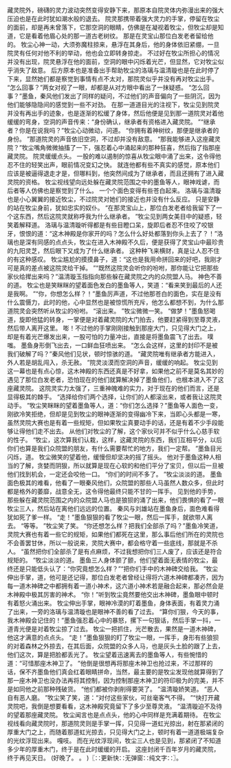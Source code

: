 藏灵院外，磅礴的灵力波动突然变得安静下来，那原本自院灵体内弥漫出来的强大压迫也是在此时犹如潮水般的退去。
院灵那携带着强大灵力的手掌，停留在牧尘的面前，却是再未曾落下，它那空洞的眼睛，仿佛是在凝视着牧尘，但牧尘却是知道，它是看着他眉心处的那一道古老树纹。
那是在灵宝山那位白发老者留给他的。
牧尘心神一动，大须弥魔柱掠来，悬浮在其身后，他的身体依旧紧绷，一旦院灵有任何对他不利的举动，他也会立即转身掠走。
不过好在牧尘所担心的情况并没有出现，院灵悬浮在他的面前，空洞的眼中闪烁着光芒，但显然，它对牧尘似乎消失了敌意。
后方原本也是准备出手帮助牧尘的洛璃与温清璇也是在此时停了下来，显然她们都是察觉到事情有点不太对，那院灵似乎并没有再对牧尘出手。
“怎么回事？”两女对视了一眼，却都是从对方眼中看出了一抹疑惑。
“怎么回事？”墨鱼，秦风他们发出了同样的疑问，不过他们的声音偏向了一些阴沉，因为他们能够隐隐间的感觉到一些不对劲。
在那一道道目光的注视下，牧尘见到院灵并没有再出手的迹象，也是逐渐的松缓了身体，然后他便是见到那一道院灵对着他缓缓的弯身，空洞的声音传来：“身份确认，继承者有资格进入藏灵院。
”“继承者？你是在说我吗？”牧尘心动微动，问道。
“你拥有着神树纹，那便是继承者的身份。
”那道院灵的声音依旧空洞，不过却并没有敌意。
“那我能够进入这座藏灵院？”牧尘嘴角微微抽搐了一下，强忍着心中涌起来的那种狂喜，然后指了指那座藏灵院。
院灵缓缓点头。
一股的难以遏制的惊喜从牧尘眼中涌了出来，这令得他忍不住的轻笑出声，眼前情况变幻之快。
就连他都有些不真实的感觉，原本他们应该是被逼得退走才是，但哪料到，他突然间成为了继承者，而且还拥有了进入藏灵院的资格。
牧尘视线望向远处躲在藏灵院范围之中的墨鱼等人，眼神戏谑，而后者等人仿佛也是察觉到了什么。
一个个面色变得有些苍白起来。
洛璃与温清璇也是小心翼翼的接近牧尘，不过院灵对她们的接近也并没有什么反应。
只是安静的站在牧尘身前，犹如忠实的奴仆。
“在那灵宝山上，那位白发老者给我留下了一个这东西，然后这院灵就称呼我为什么继承者。
”牧尘见到两女美目中的疑惑，轻笑着解释道。
洛璃与温清璇听得都是有些目瞪口呆，旋即后者忍不住咬了咬银牙，恨恨的道：“这木神殿是你家开的吗？怎么什么好处都落到你头上去了？！”洛璃也是深有同感的点点头，牧尘在进入木神殿不久后，便是获得了灵宝山中最珍贵的九阳灵芝，然后眼下又成为了什么继承者。
这种种飞来横财，真是让人忍不住的有这种感叹。
牧尘尴尬的摸摸鼻子，道：“这也是我用命拼回来的好吧，我刚才可是真的差点被这院灵给干掉。
”“既然这院灵会听你的吩咐，那你能让它把那些家伙给撵出来吗？”温清璇玉指指向那些躲在藏灵院之内的众院盟人马。
神色不善的道。
牧尘也是笑眯眯的望着面色发白的墨鱼等人，笑道：“看来笑到最后的人还是我啊。
”“你，你想怎么样？！”墨鱼厉声道，不过他那苍白的面色，实在是没有什么震慑力，此时的他，心中显然也是被惊慌所充斥，他怎么都想不到，为什么那道院灵会突然听从牧尘的吩咐。
“滚出来。
”牧尘微微一笑。
“做梦！”墨鱼怒喝道，旋即他猛的转身，一掌便是对着藏灵院的大门拍去，他要赶紧得到至尊灵液，然后带人离开这里。
嘭！不过他的手掌刚刚接触到那座大门，只见得大门之上，却是有着光芒爆发出来，一股可怕的力量冲出，直接是将墨鱼震飞了出去。
噗嗤。
墨鱼身形倒飞出去，一口鲜血狂喷出来。
“怎么会这样，这里的封印不是被我们破解了吗？”秦风他们见状，顿时惊骇的道。
“藏灵院唯有继承者方能进入，外人若是胡乱闯入，杀无赦。
”院灵淡漠而空洞的声音，缓缓的响起。
牧尘见到这一幕也是有点心惊，这木神殿的东西还真是不好拿，如果他之前不是莫名其妙的遇见了那位白发老者，恐怕现在的他们就算解决掉了墨鱼他们，也根本进入不了这座藏灵院。
这院灵实力太强了，三重神魄难的实力，对于现在的他们而言，还是显得极其的棘手。
“选择给你们两个选择，让你们的人都滚出来，或者我让这院灵动手。
”牧尘笑眯眯的望着墨鱼等人，道：“你们怎么选择？”墨鱼等人面色一变，刚欲冷笑拒绝，但却是见到牧尘的眼神逐渐的变得幽冷下来，当即心头都是一寒，虽然灵院大赛也是有着一些规矩，但如果牧尘真要动手的话，还是有着不少手段能够让得他们走不出去。
从他们对牧尘的了解，这个家伙可并不似乎什么心慈手软的性子。
“牧尘，这次算我们认栽，这样，这藏灵院的东西，我们互相平分，以后你们也算是我们众院盟的朋友，有什么需要帮忙的地方，我们一定帮。
”墨鱼目光闪烁，道。
牧尘微笑的望着他，缓慢但却坚决的摇了摇头。
他对于墨鱼这种人相当的了解，贪婪而阴狠，所以就算是现在心软的和他们平分了宝贝，但以后一旦被他们找到机会，一定还会咬他一口。
“你们的时间不多了。
”牧尘淡淡的道。
墨鱼面色极其的难看，他看了一眼秦风他们，众院盟的那些人马虽然人数众多，但此时都是格外的萎靡，战意全无，这令得他最终只能不甘的一挥手。
见到他的手势，那些躲在藏灵院范围之内的众院盟人马也是狼狈的涌了出来，他们畏惧的看了一眼牧尘三人，然后站在离他们远远的位置。
秦风与刘雄站在墨鱼身后，面色难看得犹如死了爹一样。
“走！”墨鱼狠狠的看了牧尘一眼，然后一挥手，就欲带人离去。
“等等。
”牧尘笑了笑。
“你还想怎么样？把我们全部杀了吗？”墨鱼冷笑道，灵院大赛也有着一些它的规矩，如果他们都死在这里，那么事后他们所在的灵院也不会善罢甘休，所以一般说来，灵院大赛中，都会格守着一些底线，那就是不杀人。
“虽然把你们全部杀了是有点麻烦，不过我想把你们三人废了，应该还是符合规矩的。
”牧尘淡淡的道。
墨鱼三人身体颤了颤，他们望着面无表情的牧尘，最终还是只能低头认了：“你究竟想怎么样？”“把你们手中的木神碑交给我。
”牧尘伸出手掌，道，他可是还记得，那位白发老者曾经让得将六道木神碑都凑齐，因为每一道木神碑之中都拥有着一道小神术，这六道小神术若是融合起来，那必然会是木神殿中极其厉害的神术。
“你！”听到牧尘竟然要他交出木神碑，墨鱼眼中顿时有着怒火涌出来。
牧尘伸出手掌，眼神冷漠的盯着墨鱼，身体表面，有着灵力涌了出来，一旁的洛璃与温清璇也是眼神不善的看了过去。
“算你们狠，今天的事，我木神殿会记住的！”墨鱼强忍着心中的暴怒，摞下一句狠话，然后手掌一抖，一道青光便是对着牧尘掠了过去。
牧尘一把抓住，光芒散去，果然是一道木神碑，他这才满意的点点头。
“走！”墨鱼狠狠的盯了牧尘一眼，一挥手，身形有些狼狈的对着森林之外掠去，在其后面，众院盟的众多人马，也是灰头土脸的跟了上去，他们这次，算是把脸都丢光了。
牧尘望着迅速离去的墨鱼等人，有些惋惜的道：“可惜那座木神卫了。
”他倒是很想再将那座木神卫也抢过来，不过那样的话，保不齐墨鱼他们真会红着眼睛拼命，当然，最主要的是牧尘发现他就算得到了那一座木神卫也没办法再将其控制，因为控制那座木神卫的符印极为的完美，并不是如同他之前那种残破货。
“他们都被你剥削得要哭了。
”温清璇娇笑道。
“恶人自有恶人磨。
”牧尘笑了笑，道：“对付这些家伙，可丝毫客气不得。
”“快打开藏灵院吧，我倒是想要看看，这木神殿究竟留下了多少至尊灵液。
”温清璇迫不及待的望着那座藏灵院。
牧尘闻言也是点点头，他的心中同样是充满着期待。
在牧尘视线看向藏灵院时，那道院灵则是手掌一挥，只见得一道虹光掠出，射在那紧闭的厚重大门之上，而随着那道虹光掠去，只见得大门之上，顿时有着一道道极端复杂的光纹浮现出来。
嘎吱。
而在光纹浮现间，牧尘三人也是见到，那紧闭了不知道多少年的厚重木门，终于是在此时缓缓的开启。
这座封闭千百年岁月的藏灵院，终于再见天日。
(好晚了。
。
)〖∷更新快∷无弹窗∷纯文字∷〗。
